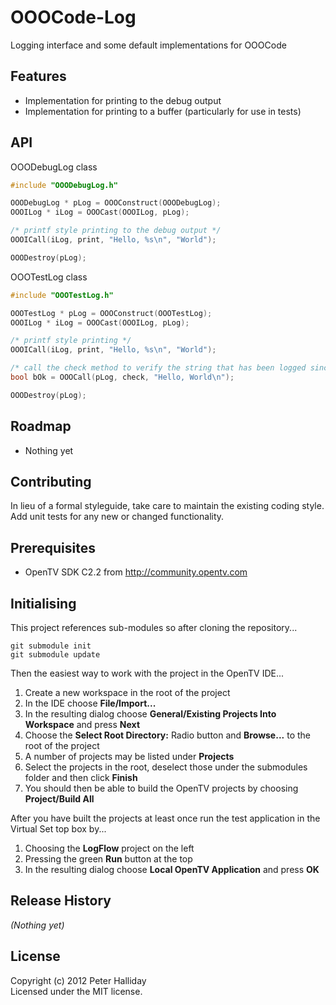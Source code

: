 OOOCode-Log
===========

Logging interface and some default implementations for OOOCode

## Features

- Implementation for printing to the debug output
- Implementation for printing to a buffer (particularly for use in tests)

## API

OOODebugLog class

```C
#include "OOODebugLog.h"

OOODebugLog * pLog = OOOConstruct(OOODebugLog);
OOOILog * iLog = OOOCast(OOOILog, pLog);

/* printf style printing to the debug output */
OOOICall(iLog, print, "Hello, %s\n", "World");

OOODestroy(pLog);
```

OOOTestLog class

```C
#include "OOOTestLog.h"

OOOTestLog * pLog = OOOConstruct(OOOTestLog);
OOOILog * iLog = OOOCast(OOOILog, pLog);

/* printf style printing */
OOOICall(iLog, print, "Hello, %s\n", "World");

/* call the check method to verify the string that has been logged since the last time check was called */
bool bOk = OOOCall(pLog, check, "Hello, World\n");

OOODestroy(pLog);
```

## Roadmap

- Nothing yet

## Contributing

In lieu of a formal styleguide, take care to maintain the existing coding style. Add unit tests for any new or changed functionality.

## Prerequisites

- OpenTV SDK C2.2 from http://community.opentv.com

## Initialising

This project references sub-modules so after cloning the repository...

```
git submodule init
git submodule update
```

Then the easiest way to work with the project in the OpenTV IDE...

1. Create a new workspace in the root of the project
1. In the IDE choose **File/Import...**
1. In the resulting dialog choose **General/Existing Projects Into Workspace** and press **Next**
1. Choose the **Select Root Directory:** Radio button and **Browse...** to the root of the project
1. A number of projects may be listed under **Projects**
1. Select the projects in the root, deselect those under the submodules folder and then click **Finish**
1. You should then be able to build the OpenTV projects by choosing **Project/Build All**

After you have built the projects at least once run the test application in the Virtual Set top box by...

1. Choosing the **LogFlow** project on the left
1. Pressing the green **Run** button at the top
1. In the resulting dialog choose **Local OpenTV Application** and press **OK**

## Release History
_(Nothing yet)_

## License
Copyright (c) 2012 Peter Halliday  
Licensed under the MIT license.